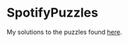 SpotifyPuzzles
==============

My solutions to the puzzles found [here](https://www.spotify.com/us/jobs/tech/).
